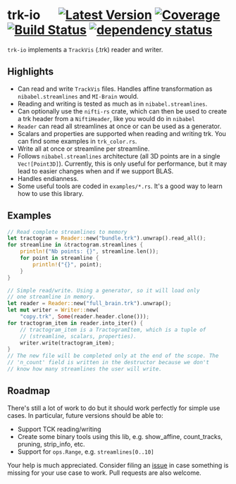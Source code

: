 # trk-io &emsp; [![Latest Version](http://meritbadge.herokuapp.com/trk-io)](https://crates.io/crates/trk-io) [![Coverage](https://codecov.io/gh/imeka/trk-io/branch/master/graph/badge.svg)](https://codecov.io/gh/imeka/trk-io) [![Build Status](https://travis-ci.org/imeka/trk-io.svg?branch=master)](https://travis-ci.org/imeka/trk-io) [![dependency status](https://deps.rs/repo/github/imeka/trk-io/status.svg)](https://deps.rs/repo/github/imeka/trk-io)

`trk-io` implements a `TrackVis` (.trk) reader and writer.

## Highlights

- Can read and write `TrackVis` files. Handles affine transformation as
  ``nibabel.streamlines`` and ``MI-Brain`` would.
- Reading and writing is tested as much as in ``nibabel.streamlines``.
- Can optionally use the ``nifti-rs`` crate, which can then be used to create a
  trk header from a ``NiftiHeader``, like you would do in ``nibabel``
- ``Reader`` can read all streamlines at once or can be used as a generator.
- Scalars and properties are supported when reading and writing trk. You can
  find some examples in ``trk_color.rs``.
- Write all at once or streamline per streamline.
- Follows ``nibabel.streamlines`` architecture (all 3D points are in a single
  ``Vec![Point3D]``). Currently, this is only useful for performance, but it may
  lead to easier changes when and if we support BLAS.
- Handles endianness.
- Some useful tools are coded in `examples/*.rs`. It's a good way to learn how
  to use this library.

## Examples

```rust
// Read complete streamlines to memory
let tractogram = Reader::new("bundle.trk").unwrap().read_all();
for streamline in &tractogram.streamlines {
    println!("Nb points: {}", streamline.len());
    for point in streamline {
        println!("{}", point);
    }
}
```
```rust
// Simple read/write. Using a generator, so it will load only
// one streamline in memory.
let reader = Reader::new("full_brain.trk").unwrap();
let mut writer = Writer::new(
    "copy.trk", Some(reader.header.clone()));
for tractogram_item in reader.into_iter() {
    // tractogram_item is a TractogramItem, which is a tuple of
    // (streamline, scalars, properties).
    writer.write(tractogram_item);
}
// The new file will be completed only at the end of the scope. The
// 'n_count' field is written in the destructor because we don't
// know how many streamlines the user will write.
```

## Roadmap

There's still a lot of work to do but it should work perfectly for simple use cases. In particular, future versions should be able to:

- Support TCK reading/writing
- Create some binary tools using this lib, e.g. show_affine, count_tracks, pruning, strip_info, etc.
- Support for `ops.Range`, e.g. `streamlines[0..10]`

Your help is much appreciated. Consider filing an [issue](https://github.com/imeka/trk-io/issues) in case something is missing for your use case to work. Pull requests are also welcome.
